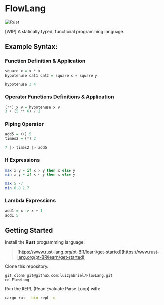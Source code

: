 # FlowLang
[![Rust](https://github.com/luizgabriel/FlowLang/actions/workflows/rust.yml/badge.svg?branch=main)](https://github.com/luizgabriel/FlowLang/actions/workflows/rust.yml)

[WIP] A statically typed, functional programming language.

## Example Syntax:

### Function Definition & Application

```hs
square x = x * x
hypotenuse cat1 cat2 = square x + square y

hypotenuse 3 4
```

### Operator Functions Definitions & Application

```hs
(**) x y = hypotenuse x y
3 + (5 ** 6) / 2
```

### Piping Operator

```hs
add5 = (+) 5
times2 = (*) 2

7 |> times2 |> add5
```

### If Expressions

```hs
max x y = if x > y then x else y
min x y = if x < y then x else y

max 5 -7
min 6.8 2.7
```

### Lambda Expressions

```hs
add1 = x -> x + 1
add1 5
```

## Getting Started

Install the **Rust** programming language:

> [https://www.rust-lang.org/pt-BR/learn/get-started](https://www.rust-lang.org/pt-BR/learn/get-started)

Clone this repository:

```
git clone git@github.com:luizgabriel/FlowLang.git
cd FlowLang
```

Run the REPL (Read Evaluate Parse Loop) with:

```sh
cargo run --bin repl -q
```
